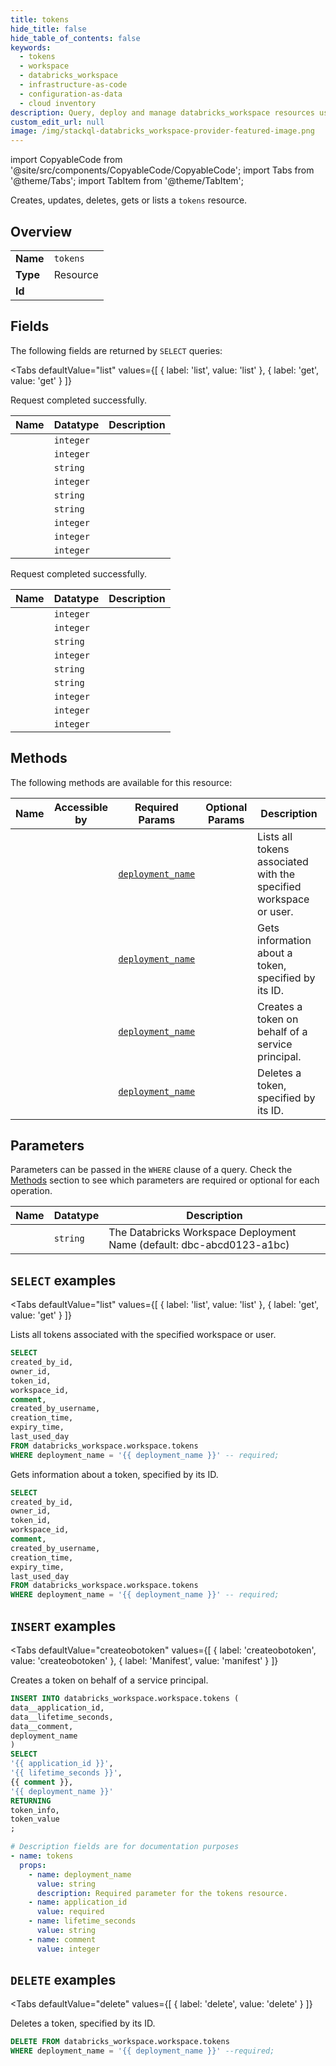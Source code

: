 ```yaml
--- 
title: tokens
hide_title: false
hide_table_of_contents: false
keywords:
  - tokens
  - workspace
  - databricks_workspace
  - infrastructure-as-code
  - configuration-as-data
  - cloud inventory
description: Query, deploy and manage databricks_workspace resources using SQL
custom_edit_url: null
image: /img/stackql-databricks_workspace-provider-featured-image.png
---
```


import CopyableCode from '@site/src/components/CopyableCode/CopyableCode';
import Tabs from '@theme/Tabs';
import TabItem from '@theme/TabItem';

Creates, updates, deletes, gets or lists a <code>tokens</code> resource.

## Overview
<table><tbody>
<tr><td><b>Name</b></td><td><code>tokens</code></td></tr>
<tr><td><b>Type</b></td><td>Resource</td></tr>
<tr><td><b>Id</b></td><td><CopyableCode code="databricks_workspace.workspace.tokens" /></td></tr>
</tbody></table>

## Fields

The following fields are returned by `SELECT` queries:

<Tabs
    defaultValue="list"
    values={[
        { label: 'list', value: 'list' },
        { label: 'get', value: 'get' }
    ]}
>
<TabItem value="list">

Request completed successfully.

<table>
<thead>
    <tr>
    <th>Name</th>
    <th>Datatype</th>
    <th>Description</th>
    </tr>
</thead>
<tbody>
<tr>
    <td><CopyableCode code="created_by_id" /></td>
    <td><code>integer</code></td>
    <td></td>
</tr>
<tr>
    <td><CopyableCode code="owner_id" /></td>
    <td><code>integer</code></td>
    <td></td>
</tr>
<tr>
    <td><CopyableCode code="token_id" /></td>
    <td><code>string</code></td>
    <td></td>
</tr>
<tr>
    <td><CopyableCode code="workspace_id" /></td>
    <td><code>integer</code></td>
    <td></td>
</tr>
<tr>
    <td><CopyableCode code="comment" /></td>
    <td><code>string</code></td>
    <td></td>
</tr>
<tr>
    <td><CopyableCode code="created_by_username" /></td>
    <td><code>string</code></td>
    <td></td>
</tr>
<tr>
    <td><CopyableCode code="creation_time" /></td>
    <td><code>integer</code></td>
    <td></td>
</tr>
<tr>
    <td><CopyableCode code="expiry_time" /></td>
    <td><code>integer</code></td>
    <td></td>
</tr>
<tr>
    <td><CopyableCode code="last_used_day" /></td>
    <td><code>integer</code></td>
    <td></td>
</tr>
</tbody>
</table>
</TabItem>
<TabItem value="get">

Request completed successfully.

<table>
<thead>
    <tr>
    <th>Name</th>
    <th>Datatype</th>
    <th>Description</th>
    </tr>
</thead>
<tbody>
<tr>
    <td><CopyableCode code="created_by_id" /></td>
    <td><code>integer</code></td>
    <td></td>
</tr>
<tr>
    <td><CopyableCode code="owner_id" /></td>
    <td><code>integer</code></td>
    <td></td>
</tr>
<tr>
    <td><CopyableCode code="token_id" /></td>
    <td><code>string</code></td>
    <td></td>
</tr>
<tr>
    <td><CopyableCode code="workspace_id" /></td>
    <td><code>integer</code></td>
    <td></td>
</tr>
<tr>
    <td><CopyableCode code="comment" /></td>
    <td><code>string</code></td>
    <td></td>
</tr>
<tr>
    <td><CopyableCode code="created_by_username" /></td>
    <td><code>string</code></td>
    <td></td>
</tr>
<tr>
    <td><CopyableCode code="creation_time" /></td>
    <td><code>integer</code></td>
    <td></td>
</tr>
<tr>
    <td><CopyableCode code="expiry_time" /></td>
    <td><code>integer</code></td>
    <td></td>
</tr>
<tr>
    <td><CopyableCode code="last_used_day" /></td>
    <td><code>integer</code></td>
    <td></td>
</tr>
</tbody>
</table>
</TabItem>
</Tabs>

## Methods

The following methods are available for this resource:

<table>
<thead>
    <tr>
    <th>Name</th>
    <th>Accessible by</th>
    <th>Required Params</th>
    <th>Optional Params</th>
    <th>Description</th>
    </tr>
</thead>
<tbody>
<tr>
    <td><a href="#list"><CopyableCode code="list" /></a></td>
    <td><CopyableCode code="select" /></td>
    <td><a href="#parameter-deployment_name"><code>deployment_name</code></a></td>
    <td></td>
    <td>Lists all tokens associated with the specified workspace or user.</td>
</tr>
<tr>
    <td><a href="#get"><CopyableCode code="get" /></a></td>
    <td><CopyableCode code="select" /></td>
    <td><a href="#parameter-deployment_name"><code>deployment_name</code></a></td>
    <td></td>
    <td>Gets information about a token, specified by its ID.</td>
</tr>
<tr>
    <td><a href="#createobotoken"><CopyableCode code="createobotoken" /></a></td>
    <td><CopyableCode code="insert" /></td>
    <td><a href="#parameter-deployment_name"><code>deployment_name</code></a></td>
    <td></td>
    <td>Creates a token on behalf of a service principal.</td>
</tr>
<tr>
    <td><a href="#delete"><CopyableCode code="delete" /></a></td>
    <td><CopyableCode code="delete" /></td>
    <td><a href="#parameter-deployment_name"><code>deployment_name</code></a></td>
    <td></td>
    <td>Deletes a token, specified by its ID.</td>
</tr>
</tbody>
</table>

## Parameters

Parameters can be passed in the `WHERE` clause of a query. Check the [Methods](#methods) section to see which parameters are required or optional for each operation.

<table>
<thead>
    <tr>
    <th>Name</th>
    <th>Datatype</th>
    <th>Description</th>
    </tr>
</thead>
<tbody>
<tr id="parameter-deployment_name">
    <td><CopyableCode code="deployment_name" /></td>
    <td><code>string</code></td>
    <td>The Databricks Workspace Deployment Name (default: dbc-abcd0123-a1bc)</td>
</tr>
</tbody>
</table>

## `SELECT` examples

<Tabs
    defaultValue="list"
    values={[
        { label: 'list', value: 'list' },
        { label: 'get', value: 'get' }
    ]}
>
<TabItem value="list">

Lists all tokens associated with the specified workspace or user.

```sql
SELECT
created_by_id,
owner_id,
token_id,
workspace_id,
comment,
created_by_username,
creation_time,
expiry_time,
last_used_day
FROM databricks_workspace.workspace.tokens
WHERE deployment_name = '{{ deployment_name }}' -- required;
```
</TabItem>
<TabItem value="get">

Gets information about a token, specified by its ID.

```sql
SELECT
created_by_id,
owner_id,
token_id,
workspace_id,
comment,
created_by_username,
creation_time,
expiry_time,
last_used_day
FROM databricks_workspace.workspace.tokens
WHERE deployment_name = '{{ deployment_name }}' -- required;
```
</TabItem>
</Tabs>


## `INSERT` examples

<Tabs
    defaultValue="createobotoken"
    values={[
        { label: 'createobotoken', value: 'createobotoken' },
        { label: 'Manifest', value: 'manifest' }
    ]}
>
<TabItem value="createobotoken">

Creates a token on behalf of a service principal.

```sql
INSERT INTO databricks_workspace.workspace.tokens (
data__application_id,
data__lifetime_seconds,
data__comment,
deployment_name
)
SELECT 
'{{ application_id }}',
'{{ lifetime_seconds }}',
{{ comment }},
'{{ deployment_name }}'
RETURNING
token_info,
token_value
;
```
</TabItem>
<TabItem value="manifest">

```yaml
# Description fields are for documentation purposes
- name: tokens
  props:
    - name: deployment_name
      value: string
      description: Required parameter for the tokens resource.
    - name: application_id
      value: required
    - name: lifetime_seconds
      value: string
    - name: comment
      value: integer
```
</TabItem>
</Tabs>


## `DELETE` examples

<Tabs
    defaultValue="delete"
    values={[
        { label: 'delete', value: 'delete' }
    ]}
>
<TabItem value="delete">

Deletes a token, specified by its ID.

```sql
DELETE FROM databricks_workspace.workspace.tokens
WHERE deployment_name = '{{ deployment_name }}' --required;
```
</TabItem>
</Tabs>
